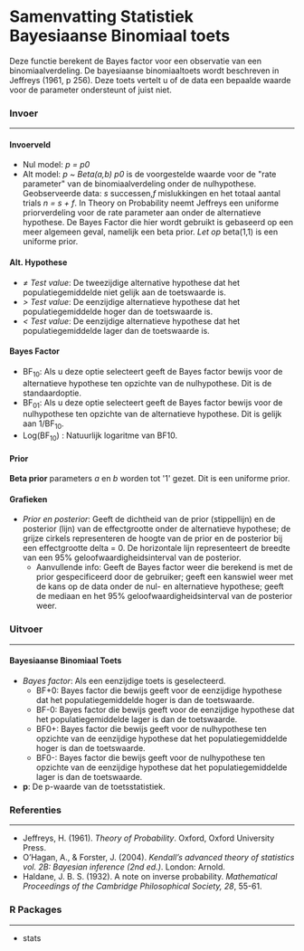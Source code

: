 Samenvatting Statistiek Bayesiaanse Binomiaal toets 
===

Deze functie berekent de Bayes factor voor een observatie van een binomiaalverdeling. De bayesiaanse binomiaaltoets wordt beschreven in Jeffreys (1961, p 256). Deze toets vertelt u of de data een bepaalde waarde voor de parameter ondersteunt of juist niet.

### Invoer
---

#### Invoerveld
- Nul model: *p = p0*
- Alt  model: *p ~ Beta(a,b)*
*p0* is de voorgestelde waarde voor de "rate parameter" van de binomiaalverdeling onder de nulhypothese. Geobserveerde data: *s* successen,*f* mislukkingen en het totaal aantal trials *n = s + f*. In Theory on Probability neemt Jeffreys een uniforme priorverdeling voor de rate parameter aan onder de alternatieve hypothese. De Bayes Factor die hier wordt gebruikt is gebaseerd op een meer algemeen geval, namelijk een beta prior. *Let op* beta(1,1) is een uniforme prior.

#### Alt. Hypothese
- *&ne; Test value*: De tweezijdige alternative hypothese dat het populatiegemiddelde niet gelijk aan de toetswaarde is.
- *&gt; Test value*: De eenzijdige alternatieve hypothese dat het populatiegemiddelde hoger dan de toetswaarde is.
- *&lt; Test value*: De eenzijdige alternatieve hypothese dat het populatiegemiddelde lager dan de toetswaarde is.


#### Bayes Factor
- BF<sub>10</sub>: Als u deze optie selecteert geeft de Bayes factor bewijs voor de alternatieve hypothese ten opzichte van de nulhypothese. Dit is de standaardoptie. 
- BF<sub>01</sub>: Als u deze optie selecteert geeft de Bayes factor bewijs voor de nulhypothese ten opzichte van de alternatieve hypothese. Dit is gelijk aan 1/BF<sub>10</sub>.
- Log(BF<sub>10</sub>) : Natuurlijk logaritme van BF10.

#### Prior
**Beta prior** parameters *a* en *b* worden tot '1' gezet. Dit is een uniforme prior. 

#### Grafieken
- *Prior en posterior*: Geeft de dichtheid van de prior (stippellijn) en de posterior (lijn) van de effectgrootte onder de alternatieve hypothese; de grijze cirkels representeren de hoogte van de prior en de posterior bij een effectgrootte delta = 0. De horizontale lijn representeert de breedte van een 95% geloofwaardigheidsinterval van de posterior.
  - Aanvullende info: Geeft de Bayes factor weer die berekend is met de prior gespecificeerd door de gebruiker; geeft een kanswiel weer met de kans op de data onder de nul- en alternatieve hypothese; geeft de mediaan en het 95% geloofwaardigheidsinterval van de posterior weer.

### Uitvoer 
---
#### Bayesiaanse Binomiaal Toets 
- *Bayes factor*: Als een eenzijdige toets is geselecteerd.
  - BF+0: Bayes factor die bewijs geeft voor de eenzijdige hypothese dat het populatiegemiddelde hoger is dan de toetswaarde.
  - BF-0: Bayes factor die bewijs geeft voor de eenzijdige hypothese dat het populatiegemiddelde lager is dan de toetswaarde.
  - BF0+: Bayes factor die bewijs geeft voor de nulhypothese ten opzichte van de eenzijdige hypothese dat het populatiegemiddelde hoger is dan de toetswaarde.
  - BF0-: Bayes factor die bewijs geeft voor de nulhypothese ten opzichte van de eenzijdige hypothese dat het populatiegemiddelde lager is dan de toetswaarde.
- **p**: De p-waarde van de toetsstatistiek. 

### Referenties
---
- Jeffreys, H. (1961). *Theory of Probability*. Oxford, Oxford University Press.
- O’Hagan, A., & Forster, J. (2004). *Kendall’s advanced theory of statistics vol. 2B: Bayesian inference (2nd ed.)*. London: Arnold.
- Haldane, J. B. S. (1932). A note on inverse probability. *Mathematical Proceedings of the Cambridge Philosophical Society, 28*, 55-61.


### R Packages
---
- stats
